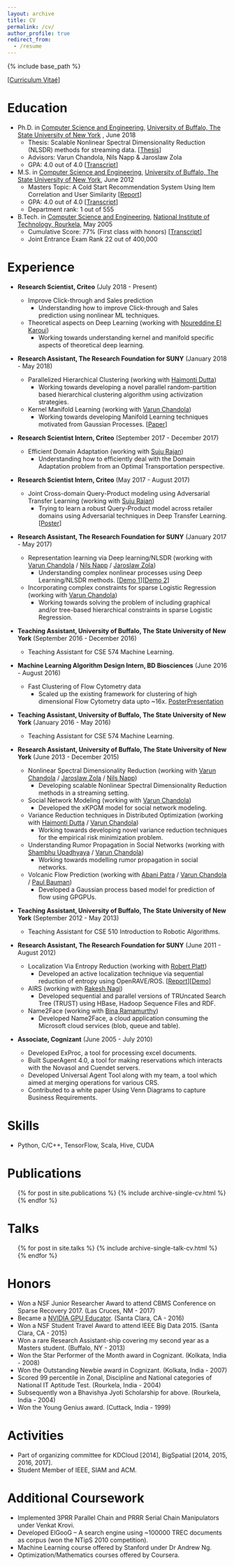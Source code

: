 ```yaml
---
layout: archive
title: CV
permalink: /cv/
author_profile: true
redirect_from:
  - /resume
---
```


{% include base_path %}

[[Curriculum Vitaé](http://schrilax.github.io/files/Suchismit_CV.pdf)]

Education
======
* Ph.D. in [Computer Science and Engineering](https://engineering.buffalo.edu/computer-science-engineering.html), [University of Buffalo, The State University of New York](http://www.buffalo.edu) , June 2018
  - Thesis: Scalable Nonlinear Spectral Dimensionality Reduction (NLSDR) methods for streaming data. [[Thesis](http://schrilax.github.io/files/thesis_final.pdf)]
  - Advisors: Varun Chandola, Nils Napp & Jaroslaw Zola
  - GPA: 4.0 out of 4.0 [[Transcript](http://schrilax.github.io/files/ub-cse-unofficial-transcript.pdf)]
* M.S. in [Computer Science and Engineering](https://engineering.buffalo.edu/computer-science-engineering.html), [University of Buffalo, The State University of New York](http://www.buffalo.edu), June 2012
  - Masters Topic: A Cold Start Recommendation System Using Item Correlation and User Similarity [[Report](http://schrilax.github.io/files/iRec.pdf)]
  - GPA: 4.0 out of 4.0 [[Transcript](http://schrilax.github.io/files/ub-cse-unofficial-transcript.pdf)]
  - Department rank: 1 out of 555
* B.Tech. in [Computer Science and Engineering](https://www.nitrkl.ac.in/CS/Default.aspx), [National Institute of Technology, Rourkela](https://www.nitrkl.ac.in), May 2005
  - Cumulative Score: 77% (First class with honors) [[Transcript](http://schrilax.github.io/files/nit_bachelors_transcript.pdf)]
  - Joint Entrance Exam Rank 22 out of 400,000

Experience
======
* __Research Scientist, Criteo__ (July 2018 - Present)
  - Improve Click-through and Sales prediction
    - Understanding how to improve Click-through and Sales prediction using nonlinear ML techniques.
  - Theoretical aspects on Deep Learning (working with [Noureddine El Karoui](https://statistics.berkeley.edu/people/noureddine-el-karoui))
    - Working towards understanding kernel and manifold specific aspects of theoretical deep learning.

* __Research Assistant, The Research Foundation for SUNY__ (January 2018 - May 2018)
  - Parallelized Hierarchical Clustering (working with [Haimonti Dutta](http://mgt.buffalo.edu/faculty/academic-departments/management-science-systems/faculty/haimonti-dutta.html))
    - Working towards developing a novel parallel random-partition based hierarchical clustering algorithm using activization strategies.
  - Kernel Manifold Learning (working with [Varun Chandola](https://cse.buffalo.edu/~chandola/))
    - Working towards developing Manifold Learning techniques motivated from Gaussian Processes. [[Paper](https://arxiv.org/abs/1804.08833)]

* __Research Scientist Intern, Criteo__ (September 2017 - December 2017)
  - Efficient Domain Adaptation (working with [Suju Rajan](https://www.linkedin.com/in/suju-rajan/))
    - Understanding how to efficiently deal with the Domain Adaptation problem from an Optimal Transportation perspective.

* __Research Scientist Intern, Criteo__ (May 2017 - August 2017)
  - Joint Cross-domain Query-Product modeling using Adversarial Transfer Learning (working with [Suju Rajan](https://www.linkedin.com/in/suju-rajan/))
    - Trying to learn a robust Query-Product model across retailer domains using Adversarial techniques in Deep Transfer Learning. [[Poster](http://schrilax.github.io/files/Criteo_Domain_Adaptation.pdf)]

* __Research Assistant, The Research Foundation for SUNY__ (January 2017 - May 2017)
  - Representation learning via Deep learning/NLSDR (working with [Varun Chandola](https://cse.buffalo.edu/~chandola/) / [Nils Napp](https://cse.buffalo.edu/~nnapp/) / [Jaroslaw Zola](https://cse.buffalo.edu/~jzola/))
    - Understanding complex nonlinear processes using Deep Learning/NLSDR methods. [[Demo 1](https://www.youtube.com/watch?v=fwT1zJ7VMFc)][[Demo 2](https://www.youtube.com/watch?v=ehN4I1TsBRc)]
  - Incorporating complex constraints for sparse Logistic Regression (working with [Varun Chandola](https://cse.buffalo.edu/~chandola/))
    - Working towards solving the problem of including graphical and/or tree-based hierarchical constraints in sparse Logistic Regression.

* __Teaching Assistant, University of Buffalo, The State University of New York__ (September 2016 - December 2016)
  - Teaching Assistant for CSE 574 Machine Learning.

* __Machine Learning Algorithm Design Intern, BD Biosciences__ (June 2016 - August 2016)
  - Fast Clustering of Flow Cytometry data
    - Scaled up the existing framework for clustering of high dimensional Flow Cytometry data upto \~16x. [Poster](http://schrilax.github.io/files/BD_Fast_Adaptive_Mean_Shift.pdf)[Presentation](http://schrilax.github.io/files/Parallel_FAMS.pdf)

* __Teaching Assistant, University of Buffalo, The State University of New York__ (January 2016 - May 2016)
  - Teaching Assistant for CSE 574 Machine Learning.

* __Research Assistant, University of Buffalo, The State University of New York__ (June 2013 - December 2015)
  - Nonlinear Spectral Dimensionality Reduction (working with [Varun Chandola](https://cse.buffalo.edu/~chandola/) / [Jaroslaw Zola](https://cse.buffalo.edu/~jzola/) / [Nils Napp](https://cse.buffalo.edu/~nnapp/))
    - Developing scalable Nonlinear Spectral Dimensionality Reduction methods in a streaming setting.
  - Social Network Modeling (working with [Varun Chandola](https://cse.buffalo.edu/~chandola/))
    - Developed the xKPGM model for social network modeling.
  - Variance Reduction techniques in Distributed Optimization (working with [Haimonti Dutta](http://mgt.buffalo.edu/faculty/academic-departments/management-science-systems/faculty/haimonti-dutta.html) / [Varun Chandola](https://cse.buffalo.edu/~chandola/))
    - Working towards developing novel variance reduction techniques for the empirical risk minimization problem.
  - Understanding Rumor Propagation in Social Networks (working with [Shambhu Upadhyaya](https://cse.buffalo.edu/~shambhu/) / [Varun Chandola](https://cse.buffalo.edu/~chandola/))
    - Working towards modelling rumor propagation in social networks.
  - Volcanic Flow Prediction (working with [Abani Patra](https://engineering.tufts.edu/people/faculty/abani-patra) / [Varun Chandola](https://cse.buffalo.edu/~chandola/) / [Paul Bauman](https://www.linkedin.com/in/paul-bauman-84a7093a))
    - Developed a Gaussian process based model for prediction of flow using GPGPUs.

* __Teaching Assistant, University of Buffalo, The State University of New York__ (September 2012 - May 2013)
  - Teaching Assistant for CSE 510 Introduction to Robotic Algorithms.

* __Research Assistant, The Research Foundation for SUNY__ (June 2011 - August 2012)
  - Localization Via Entropy Reduction (working with [Robert Platt](https://www.khoury.northeastern.edu/people/robert-platt/))
    - Developed an active localization technique via sequential reduction of entropy using OpenRAVE/ROS. [[Report](http://schrilax.github.io/files/Localization.pdf)][[Demo](https://www.youtube.com/watch?v=Pqn-tMojdjk)]
  - AIRS (working with [Rakesh Nagi](https://ise.illinois.edu/directory/profile/nagi))
    - Developed sequential and parallel versions of TRUncated Search Tree (TRUST) using HBase, Hadoop Sequence Files and RDF.
  - Name2Face (working with [Bina Ramamurthy](https://cse.buffalo.edu/~bina/))
    - Developed Name2Face, a cloud application consuming the Microsoft cloud services (blob, queue and table).

* __Associate, Cognizant__ (June 2005 - July 2010)
  - Developed ExProc, a tool for processing excel documents.
  - Built SuperAgent 4.0, a tool for making reservations which interacts with the Novasol and Cuendet servers.
  - Developed Universal Agent Tool along with my team, a tool which aimed at merging operations for various CRS.
  - Contributed to a white paper Using Venn Diagrams to capture Business Requirements.

Skills
======
* Python, C/C++, TensorFlow, Scala, Hive, CUDA

Publications
======
  <ul>{% for post in site.publications %}
    {% include archive-single-cv.html %}
  {% endfor %}</ul>
  
Talks
======
  <ul>{% for post in site.talks %}
    {% include archive-single-talk-cv.html %}
  {% endfor %}</ul>
  
Honors
======
* Won a NSF Junior Researcher Award to attend CBMS Conference on Sparse Recovery 2017. (Las Cruces, NM - 2017)
* Became a [NVIDIA GPU Educator](https://developer.nvidia.com/educators). (Santa Clara, CA - 2016)
* Won a NSF Student Travel Award to attend IEEE Big Data 2015. (Santa Clara, CA - 2015)
* Won a rare Research Assistant-ship covering my second year as a Masters student. (Buffalo, NY - 2013)
* Won the Star Performer of the Month award in Cognizant. (Kolkata, India - 2008)
* Won the Outstanding Newbie award in Cognizant. (Kolkata, India - 2007)
* Scored 99 percentile in Zonal, Discipline and National categories of National IT Aptitude Test. (Rourkela, India - 2004)
* Subsequently won a Bhavishya Jyoti Scholarship for above. (Rourkela, India - 2004)
* Won the Young Genius award. (Cuttack, India - 1999)

Activities
======
* Part of organizing committee for KDCloud [2014], BigSpatial [2014, 2015, 2016, 2017].
* Student Member of IEEE, SIAM and ACM.

Additional Coursework
======
* Implemented 3PRR Parallel Chain and PRRR Serial Chain Manipulators under Venkat Krovi.
* Developed ElGooG – A search engine using ~100000 TREC documents as corpus (won the NTipS 2010 competition).
* Machine Learning course offered by Stanford under Dr Andrew Ng.
* Optimization/Mathematics courses offered by Coursera.
